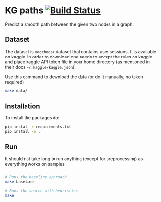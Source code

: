 # KG paths [![Build Status](https://travis-ci.com/kqf/kg-paths.svg?branch=master)](https://travis-ci.com/kqf/kg-paths)

Predict a smooth path between the given two nodes in a graph.


## Dataset

The dataset is `yoochoose` dataset that contains user sessions. It is available on kaggle.
In order to download one needs to accept the rules on kaggle and place kaggle API token file in your home directory (as mentioned in their docs `~/.kaggle/kaggle.json`).

Use this command to download the data (or do it manually, no token required)

```bash
make data/
```


## Installation
To install the packages do:

```bash
pip instal -r requirements.txt
pip install -e .
```

## Run 
It should not take long to run anything (except for preprocessing) as everything works on samples
```bash

# Runs the baseline approach
make baseline

# Runs the search with heuristics
make
```
